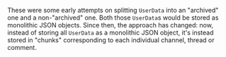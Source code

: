 These were some early attempts on splitting `UserData` into an "archived" one and a non-"archived" one. Both those `UserData`s would be stored as monolithic JSON objects. Since then, the approach has changed: now, instead of storing all `UserData` as a monolithic JSON object, it's instead stored in "chunks" corresponding to each individual channel, thread or comment.